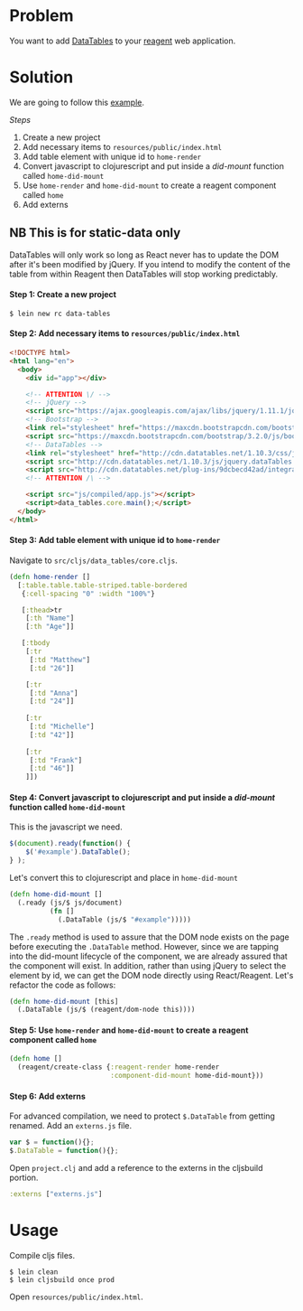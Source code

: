 # Problem

You want to add [DataTables](http://www.datatables.net/) to your [reagent](https://github.com/reagent-project/reagent) web application.

# Solution

We are going to follow this [example](http://www.datatables.net/examples/basic_init/zero_configuration.html).

*Steps*

1. Create a new project
2. Add necessary items to `resources/public/index.html`
3. Add table element with unique id to `home-render`
4. Convert javascript to clojurescript and put inside a *did-mount* function called `home-did-mount`
5. Use `home-render` and `home-did-mount` to create a reagent component called `home`
6. Add externs

## NB This is for static-data only

DataTables will only work so long as React never has to update the DOM after it's been modified by jQuery. If
you intend to modify the content of the table from within Reagent then DataTables will stop working predictably.

#### Step 1: Create a new project

```
$ lein new rc data-tables
```

#### Step 2: Add necessary items to `resources/public/index.html`

```html
<!DOCTYPE html>
<html lang="en">
  <body>
    <div id="app"></div>

    <!-- ATTENTION \/ -->
    <!-- jQuery -->
    <script src="https://ajax.googleapis.com/ajax/libs/jquery/1.11.1/jquery.min.js"></script>
    <!-- Bootstrap -->
    <link rel="stylesheet" href="https://maxcdn.bootstrapcdn.com/bootstrap/3.2.0/css/bootstrap.min.css">
    <script src="https://maxcdn.bootstrapcdn.com/bootstrap/3.2.0/js/bootstrap.min.js"></script>
    <!-- DataTables -->
    <link rel="stylesheet" href="http://cdn.datatables.net/1.10.3/css/jquery.dataTables.min.css">
    <script src="http://cdn.datatables.net/1.10.3/js/jquery.dataTables.min.js"></script>
    <script src="http://cdn.datatables.net/plug-ins/9dcbecd42ad/integration/bootstrap/3/dataTables.bootstrap.min.js"></script>
    <!-- ATTENTION /\ -->

    <script src="js/compiled/app.js"></script>
    <script>data_tables.core.main();</script>
  </body>
</html>
```

#### Step 3: Add table element with unique id to `home-render`

Navigate to `src/cljs/data_tables/core.cljs`.

```clojure
(defn home-render []
  [:table.table.table-striped.table-bordered 
   {:cell-spacing "0" :width "100%"}

   [:thead>tr 
    [:th "Name"]
    [:th "Age"]]

   [:tbody
    [:tr 
     [:td "Matthew"]
     [:td "26"]]

    [:tr 
     [:td "Anna"]
     [:td "24"]]
    
    [:tr 
     [:td "Michelle"]
     [:td "42"]]
    
    [:tr 
     [:td "Frank"]
     [:td "46"]]
    ]])
```

#### Step 4: Convert javascript to clojurescript and put inside a *did-mount* function called `home-did-mount`

This is the javascript we need.

```javascript
$(document).ready(function() {
    $('#example').DataTable();
} );
```

Let's convert this to clojurescript and place in `home-did-mount`

```clojure
(defn home-did-mount []
  (.ready (js/$ js/document) 
          (fn []
            (.DataTable (js/$ "#example")))))
```

The `.ready` method is used to assure that the DOM node exists on the page before executing the `.DataTable` method. However, since we are tapping into the did-mount lifecycle of the component, we are already assured that the component will exist. In addition, rather than using jQuery to select the element by id, we can get the DOM node directly using React/Reagent.  Let's refactor the code as follows:

```clojure
(defn home-did-mount [this]
  (.DataTable (js/$ (reagent/dom-node this))))
```


#### Step 5: Use `home-render` and `home-did-mount` to create a reagent component called `home`

```clojure
(defn home []
  (reagent/create-class {:reagent-render home-render
                         :component-did-mount home-did-mount}))
```

#### Step 6: Add externs

For advanced compilation, we need to protect `$.DataTable` from getting renamed. Add an `externs.js` file.

```js
var $ = function(){};
$.DataTable = function(){};
```

Open `project.clj` and add a reference to the externs in the cljsbuild portion.

```clojure
:externs ["externs.js"]
```

# Usage

Compile cljs files.

```
$ lein clean
$ lein cljsbuild once prod
```

Open `resources/public/index.html`.
